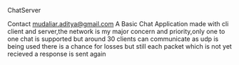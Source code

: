 ChatServer

Contact mudaliar.aditya@gmail.com
A Basic Chat Application made with cli client and server,the network is my major concern and priority,only one to one chat is supported
but around 30 clients can communicate as udp is being used there is a chance for losses but still each packet which is not yet recieved a response is sent again
